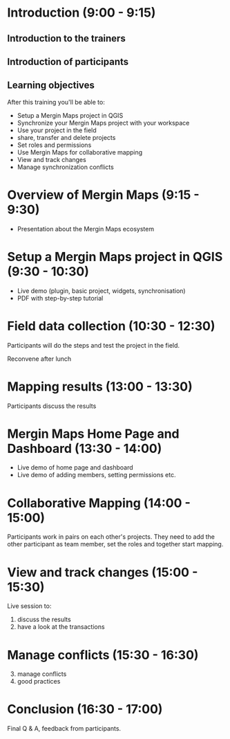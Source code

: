 # Introduction (9:00 - 9:15)
## Introduction to the trainers
## Introduction of participants
## Learning objectives
After this training you'll be able to:
* Setup a Mergin Maps project in QGIS
* Synchronize your Mergin Maps project with your workspace
* Use your project in the field
* share, transfer and delete projects
* Set roles and permissions
* Use Mergin Maps for collaborative mapping
* View and track changes
* Manage synchronization conflicts

# Overview of Mergin Maps (9:15 - 9:30)
* Presentation about the Mergin Maps ecosystem

# Setup a Mergin Maps project in QGIS (9:30 - 10:30)
* Live demo (plugin, basic project, widgets, synchronisation)
* PDF with step-by-step tutorial

# Field data collection (10:30 - 12:30)
Participants will do the steps and test the project in the field.

Reconvene after lunch

# Mapping results (13:00 - 13:30)
Participants discuss the results

# Mergin Maps Home Page and Dashboard (13:30 - 14:00)
* Live demo of home page and dashboard
* Live demo of adding members, setting permissions etc.

# Collaborative Mapping (14:00 - 15:00)
Participants work in pairs on each other's projects. They need to add the other participant as team member, set the roles and together start mapping.

# View and track changes (15:00 - 15:30)
Live session to:
1. discuss the results 
2. have a look at the transactions 

# Manage conflicts (15:30 - 16:30)
3. manage conflicts
4. good practices

# Conclusion (16:30 - 17:00)
Final Q & A, feedback from participants.

